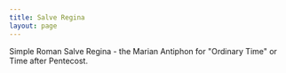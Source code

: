 ```yaml
---
title: Salve Regina
layout: page
---
```


Simple Roman Salve Regina - the Marian Antiphon for "Ordinary Time" or Time after Pentecost.


